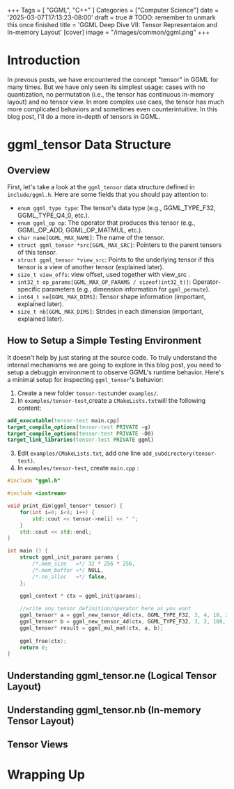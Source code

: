 +++
Tags = [ "GGML", "C++" ]
Categories = ["Computer Science"]
date = '2025-03-07T17:13:23-08:00'
draft = true # TODO: remember to unmark this once finished
title = 'GGML Deep Dive VII: Tensor Representaion and In-memory Layout'
[cover]
image = "/images/common/ggml.png"
+++

# Introduction
In prevous posts, we have encountered the concept "tensor" in GGML for many times. But we have only seen its simplest usage: cases with no quantization, no permutation (i.e., the tensor has continuous in-memory layout) and no tensor view. In more complex use caes, the tensor has much more complicated behaviors and sometimes even counterintuitive. In this blog post, I'll do a more in-depth of tensors in GGML.

# ggml_tensor Data Structure

## Overview

First, let's take a look at the `ggml_tensor` data structure defined in `include/ggml.h`. Here are some fields that you should pay attention to:
* `enum ggml_type type`: The tensor's data type (e.g., GGML_TYPE_F32, GGML_TYPE_Q4_0, etc.).
* `enum ggml_op op`: The operator that produces this tensor (e.g., GGML_OP_ADD, GGML_OP_MATMUL, etc.).
* `char name[GGML_MAX_NAME]`: The name of the tensor.
* `struct ggml_tensor *src[GGML_MAX_SRC]`: Pointers to the parent tensors of this tensor.
* `struct ggml_tensor *view_src`: Points to the underlying tensor if this tensor is a view of another tensor (explained later).
* `size_t view_offs`: view offset, used together with view_src .
* `int32_t op_params[GGML_MAX_OP_PARAMS / sizeof(int32_t)]`: Operator-specific parameters (e.g., dimension information for `ggml_permute`).
* `int64_t ne[GGML_MAX_DIMS]`: Tensor shape information (important, explained later).
* `size_t nb[GGML_MAX_DIMS]`: Strides in each dimension (important, explained later).

## How to Setup a Simple Testing Environment
It doesn't help by just staring at the source code. To truly understand the internal mechanisms we are going to explore in this blog post, you need to setup a debuggin environment to observe GGML's runtime behavior. Here's a minimal setup for inspecting `ggml_tensor`'s behavior:
1. Create a new folder `tensor-test`under `examples/`.
2. In `examples/tensor-test`,create a `CMakeLists.txt`will the following content:
```cmake
add_executable(tensor-test main.cpp)
target_compile_options(tensor-test PRIVATE -g)
target_compile_options(tensor-test PRIVATE -O0)
target_link_libraries(tensor-test PRIVATE ggml)
```

3. Edit `examples/CMakeLists.txt`, add one line `add_subdirectory(tensor-test)`.
4. In `examples/tensor-test`, create `main.cpp` :
```c++
#include "ggml.h"

#include <iostream>

void print_dim(ggml_tensor* tensor) {
    for(int i=0; i<4; i++) {
        std::cout << tensor->ne[i] << " ";
    }
    std::cout << std::endl;
}

int main () {
    struct ggml_init_params params {
        /*.mem_size   =*/ 32 * 256 * 256,
        /*.mem_buffer =*/ NULL,
        /*.no_alloc   =*/ false,
    };

    ggml_context * ctx = ggml_init(params);
    
    //write any tensor definition/operator here as you want 
    ggml_tensor* a = ggml_new_tensor_4d(ctx, GGML_TYPE_F32, 3, 4, 10, 20);
    ggml_tensor* b = ggml_new_tensor_4d(ctx, GGML_TYPE_F32, 3, 2, 100, 200);
    ggml_tensor* result = ggml_mul_mat(ctx, a, b);
    
    ggml_free(ctx);
    return 0;
}
```

## Understanding ggml_tensor.ne (Logical Tensor Layout)

## Understanding ggml_tensor.nb (In-memory Tensor Layout)

## Tensor Views

# Wrapping Up

